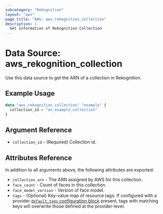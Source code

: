 ```yaml
---
subcategory: "Rekognition"
layout: "aws"
page_title: "AWS: aws_rekognition_collection"
description: |-
  Get information of Rekognition Collection
---
```


# Data Source: aws_rekognition_collection

Use this data source to get the ARN of a collection in Rekognition.

## Example Usage

```terraform
data "aws_rekognition_collection" "example" {
  collection_id = "an_example_collection"
}
```

## Argument Reference

* `collection_id` - (Required) Collection id.

## Attributes Reference

In addition to all arguments above, the following attributes are exported:

* `collection_arn` - The ARN assigned by AWS for this collection.
* `face_count` - Count of faces in this collection.
* `face_model_version` - Version of face model.
* `tags` - (Optional) Key-value map of resource tags. If configured with a provider [`default_tags` configuration block](/docs/providers/aws/index.html#default_tags-configuration-block) present, tags with matching keys will overwrite those defined at the provider-level.
